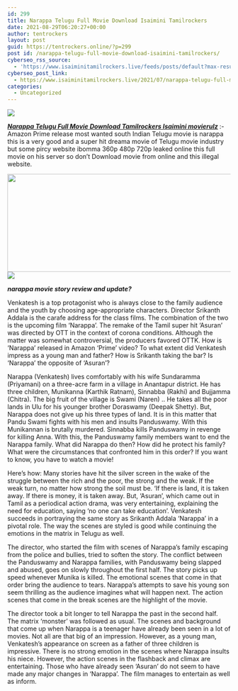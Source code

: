 ```yaml
---
id: 299
title: Narappa Telugu Full Movie Download Isaimini Tamilrockers
date: 2021-08-29T06:20:27+00:00
author: tentrockers
layout: post
guid: https://tentrockers.online/?p=299
post id: /narappa-telugu-full-movie-download-isaimini-tamilrockers/
cyberseo_rss_source:
  - 'https://www.isaiminitamilrockers.live/feeds/posts/default?max-results=150&start-index=1'
cyberseo_post_link:
  - https://www.isaiminitamilrockers.live/2021/07/narappa-telugu-full-movie-download.html
categories:
  - Uncategorized
---
```

<div class="media_block">
  <img src="https://1.bp.blogspot.com/-DJmZOwVCeoE/YPhDGZcGbaI/AAAAAAAABDc/ooVY9152tvQ7YtphfRp0pgoz1weRFKHUgCLcBGAsYHQ/s72-w506-h221-c/Narappa-Movie-Watch-Online-H.jpg" class="media_thumbnail" />
</div>

<meta content="Narappa Telugu Full Movie Download Tamilrockers Isaimini movierulz &nbsp; :- Amazon Prime release most wanted south Indian Telugu movie is narapp..." name="twitter:description" />

  


<center>
</center>

**_[Narappa Telugu Full Movie Download Tamilrockers Isaimini movierulz](https://www.tamilrockers.co.nz/narappa-telugu-full-movie-download-tamilrockers/)&nbsp;_**:- Amazon Prime release most wanted south Indian Telugu movie is narappa this is a very good and a super hit dreama movie of Telugu movie industry but some pircy website ibomma 360p 480p 720p leaked online this full movie on his server so don’t Download movie from online and this illegal website.

<div class="separator">
  <a href="https://1.bp.blogspot.com/-DJmZOwVCeoE/YPhDGZcGbaI/AAAAAAAABDc/ooVY9152tvQ7YtphfRp0pgoz1weRFKHUgCLcBGAsYHQ/s1200/Narappa-Movie-Watch-Online-H.jpg"><img loading="lazy" border="0" data-original-height="630" data-original-width="1200" height="221" src="https://1.bp.blogspot.com/-DJmZOwVCeoE/YPhDGZcGbaI/AAAAAAAABDc/ooVY9152tvQ7YtphfRp0pgoz1weRFKHUgCLcBGAsYHQ/w506-h221/Narappa-Movie-Watch-Online-H.jpg" width="506" /></a>
</div>



<div class="separator">
  <a href="https://techsambavangal.in/"><img border="0" data-original-height="250" data-original-width="300" src="https://1.bp.blogspot.com/-nfbzYVobUik/YMlpOerzdgI/AAAAAAAAA3Y/aAupsOUs_WMY6Lv7R1OtZhI6OqaRh-YAwCPcBGAYYCw/s0/e854879156f0849f3d27a89db88ed039.png" /></a>
</div>

**_narappa movie story review and update?_**

Venkatesh is a top protagonist who is always close to the family audience and the youth by choosing age-appropriate characters. Director Srikanth Addala is the carafe address for the class films. The combination of the two is the upcoming film ‘Narappa’. The remake of the Tamil super hit ‘Asuran’ was directed by OTT in the context of corona conditions. Although the matter was somewhat controversial, the producers favored OTTK. How is ‘Narappa’ released in Amazon ‘Prime’ video? To what extent did Venkatesh impress as a young man and father? How is Srikanth taking the bar? Is ‘Narappa’ the opposite of ‘Asuran’?

Narappa (Venkatesh) lives comfortably with his wife Sundaramma (Priyamani) on a three-acre farm in a village in Anantapur district. He has three children, Munikanna (Karthik Ratnam), Sinnabba (Rakhi) and Bujjamma (Chitra). The big fruit of the village is Swami (Naren) .. He takes all the poor lands in Ulu for his younger brother Doraswamy (Deepak Shetty). But, Narappa does not give up his three types of land. It is in this matter that Pandu Swami fights with his men and insults Panduswamy. With this Munikannan is brutally murdered. Sinnabba kills Panduswamy in revenge for killing Anna. With this, the Panduswamy family members want to end the Narappa family. What did Narappa do then? How did he protect his family? What were the circumstances that confronted him in this order? If you want to know, you have to watch a movie!

Here’s how: Many stories have hit the silver screen in the wake of the struggle between the rich and the poor, the strong and the weak. If the weak turn, no matter how strong the soil must be. ‘If there is land, it is taken away. If there is money, it is taken away. But, ‘Asuran’, which came out in Tamil as a periodical action drama, was very entertaining, explaining the need for education, saying ‘no one can take education’. Venkatesh succeeds in portraying the same story as Srikanth Addala ‘Narappa’ in a pivotal role. The way the scenes are styled is good while continuing the emotions in the matrix in Telugu as well.

The director, who started the film with scenes of Narappa’s family escaping from the police and bullies, tried to soften the story. The conflict between the Panduswamy and Narappa families, with Panduswamy being slapped and abused, goes on slowly throughout the first half. The story picks up speed whenever Munika is killed. The emotional scenes that come in that order bring the audience to tears. Narappa’s attempts to save his young son seem thrilling as the audience imagines what will happen next. The action‌ scenes that come in the break scenes are the highlight of the movie‌.

The director took a bit longer to tell Narappa the past in the second half. The matrix ‘monster’ was followed as usual. The scenes and background that come up when Narappa is a teenager have already been seen in a lot of movies. Not all are that big of an impression. However, as a young man, Venkatesh’s appearance on screen as a father of three children is impressive. There is no strong emotion in the scenes where Narappa insults his niece. However, the action scenes in the flashback and climax are entertaining. Those who have already seen ‘Asuran‌’ do not seem to have made any major changes in ‘Narappa’. The film manages to entertain as well as inform.

<center>
</center>